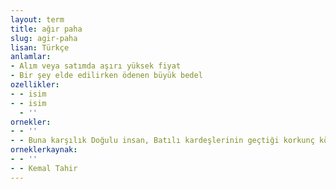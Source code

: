 ```yaml
---
layout: term
title: ağır paha
slug: agir-paha
lisan: Türkçe
anlamlar:
- Alım veya satımda aşırı yüksek fiyat
- Bir şey elde edilirken ödenen büyük bedel
ozellikler:
- - isim
- - isim
  - ''
ornekler:
- - ''
- - Buna karşılık Doğulu insan, Batılı kardeşlerinin geçtiği korkunç kölelik, onun biraz gevşeği olan feodalite bataklarına uğramamış, kişisel hürriyeti için onun kadar ağır paha ödememiştir.
orneklerkaynak:
- - ''
- - Kemal Tahir
---
```

